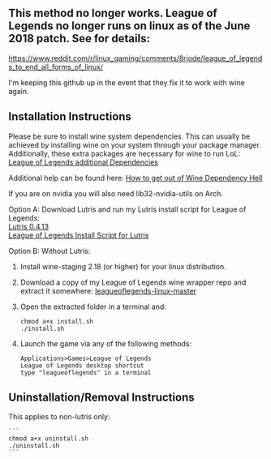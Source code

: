 ## This method no longer works. League of Legends no longer runs on linux as of the June 2018 patch. See for details: 
https://www.reddit.com/r/linux_gaming/comments/8rjode/league_of_legends_to_end_all_forms_of_linux/

I'm keeping this github up in the event that they fix it to work with wine again.

## Installation Instructions

Please be sure to install wine system dependencies. This can usually be achieved by installing wine on your system through your package manager. Additionally, these extra packages are necessary for wine to run LoL:  
[League of Legends additional Dependencies](https://wiki.archlinux.org/index.php/League_of_Legends#Install_the_dependencies)

Additional help can be found here:
[How to get out of Wine Dependency Hell](https://www.gloriouseggroll.tv/how-to-get-out-of-wine-dependency-hell/)

If you are on nvidia you will also need lib32-nvidia-utils on Arch.

Option A: Download Lutris and run my Lutris install script for League of Legends:  
[Lutris 0.4.13](https://lutris.net/downloads/)  
[League of Legends Install Script for Lutris](https://lutris.net/games/league-of-legends/)  

Option B: Without Lutris:  
1. Install wine-staging 2.18 (or higher) for your linux distribution.  

2. Download a copy of my League of Legends wine wrapper repo and extract it somewhere: [leagueoflegends-linux-master](https://github.com/GloriousEggroll/leagueoflegends-linux/archive/master.zip)  

3. Open the extracted folder in a terminal and:  

    ```  
    chmod a+x install.sh  
    ./install.sh  
    ```  
4. Launch the game via any of the following methods:  

    ```  
    Applications>Games>League of Legends  
    League of Legends desktop shortcut  
    type "leagueoflegends" in a terminal  
    ```  

## Uninstallation/Removal Instructions
This applies to non-lutris only: 

    ```  
    chmod a+x uninstall.sh  
    ./uninstall.sh  
    ``` 
